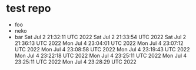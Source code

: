 # test repo

 * foo
 * neko
 * bar
Sat Jul  2 21:32:11 UTC 2022
Sat Jul  2 21:33:54 UTC 2022
Sat Jul  2 21:36:13 UTC 2022
Mon Jul  4 23:04:01 UTC 2022
Mon Jul  4 23:07:12 UTC 2022
Mon Jul  4 23:08:58 UTC 2022
Mon Jul  4 23:19:43 UTC 2022
Mon Jul  4 23:22:18 UTC 2022
Mon Jul  4 23:25:11 UTC 2022
Mon Jul  4 23:25:11 UTC 2022
Mon Jul  4 23:28:29 UTC 2022
